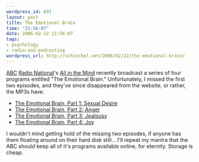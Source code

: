 ```yaml
--- 
wordpress_id: 691
layout: post
title: The Emotional Brain
time: "21:56:07"
date: 2006-02-22 21:56:07
tags: 
- psychology
- radio-and-podcasting
wordpress_url: http://schinckel.net/2006/02/22/the-emotional-brain/
---
```

[ABC][1] [Radio National][2]'s [All in the Mind][3] recently broadcast a series of four programs entitled "The Emotional Brain." Unfortunately, I missed the first two episodes, and they've since disappeared from the website, or rather, the MP3s have. 

  * [The Emotional Brain, Part 1: Sexual Desire][4]
  * [The Emotional Brain, Part 2: Anger][5]
  * [The Emotional Brain, Part 3: Jealousy][6]
  * [The Emotional Brain, Part 4: Joy][7]

I wouldn't mind getting hold of the missing two episodes, if anyone has them floating around on their hard disk still... I'll repeat my mantra that the ABC should keep all of it's programs available online, for eternity. Storage is cheap. 

   [1]: http://www.abc.net.au
   [2]: http://www.abc.net.au/rn/
   [3]: http://www.abc.net.au/rn/science/mind/
   [4]: http://www.abc.net.au/rn/science/mind/stories/s1514225.htm
   [5]: http://www.abc.net.au/rn/science/mind/stories/s1518815.htm
   [6]: http://www.abc.net.au/rn/science/mind/stories/s1524479.htm
   [7]: http://www.abc.net.au/rn/science/mind/stories/s1529824.htm

